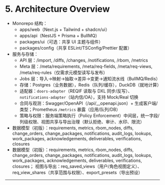 # 5. Architecture Overview
- Monorepo 结构：
  - apps/web（Next.js + Tailwind + shadcn/ui）
  - apps/api（NestJS + Prisma + BullMQ）
  - packages/ui（可选：共享 UI 主题与组件）
  - packages/config（共享 ESLint/TSConfig/Prettier 配置）
- 服务与存储：
  - API 层：/import, /diffs, /changes, /notifications, /rbom, /metrics
  - Meta 层：/meta/requirements, /meta/req-fields, /meta/req-views, /meta/req-rules（仅需求元模型读写与发布）
  - Jobs 层：导入→映射→抽取→差异→变更→通知流水线（BullMQ/Redis）
  - 存储：Postgres（业务数据），Redis（队列/缓存），DuckDB（就地计算）
  - 适配器：`doors-adapter`（REQIF 读取与 DXL 同步/反写）、`notifications-adapter`（站内信/OA），支持 Mock/Real 切换
  - 合同与观测：Swagger/OpenAPI（/api/__openapi.json）+ 生成客户端/类型；Prometheus `/metrics` 暴露（应用/队列/DB）
  - 策略与权限：服务端策略执行（Policy Enforcement）中间层，统一字段/列级权限、视图共享与导出治理（默认拒绝、审计、水印、限流）
- 数据模型（初版）：requirements, metrics, rbom_nodes, diffs, change_orders, change_packages, notifications, audit_logs, lookups, work_packages, acknowledgements, deliverables, verifications, closures
 - 数据模型（初版）：requirements, metrics, rbom_nodes, diffs, change_orders, change_packages, notifications, audit_logs, lookups, work_packages, acknowledgements, deliverables, verifications, closures；
   视图与导出：req_saved_views（用户/角色视图定义）、req_view_shares（共享范围与权限）、export_presets（导出预设）

---
